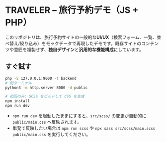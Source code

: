 # TRAVELER – 旅行予約デモ（JS + PHP）

このリポジトリは、旅行予約サイトの一般的な**UI/UX**（検索フォーム、一覧、並べ替え/絞り込み）をモックデータで再現したデモです。既存サイトのコンテンツや意匠を複製せず、**独自デザイン**と**汎用的な機能構成**にしています。

## すぐ試す
```bash
php -S 127.0.0.1:9000 -t backend
# 別ターミナル
python3 -m http.server 8080 -d public

# 初回のみ: SCSS をビルドして CSS を生成
npm install
npm run dev
```

- `npm run dev` を起動したままにすると、`src/scss/` の変更が自動的に `public/main.css` へ反映されます。
- 単発で反映したい場合は `npm run scss` や `npx sass src/scss/main.scss public/main.css` を実行してください。
